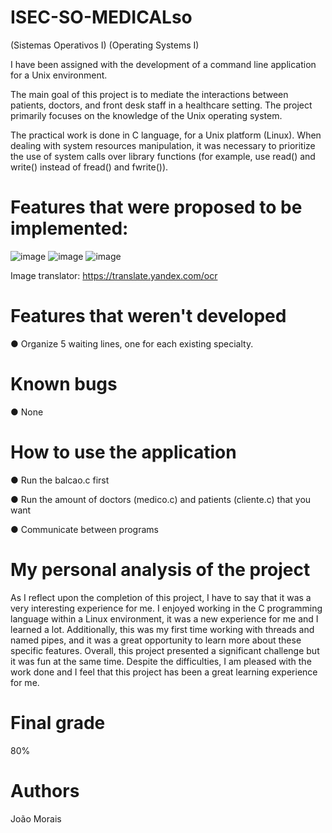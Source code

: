 # ISEC-SO-MEDICALso
(Sistemas Operativos I)
(Operating Systems I)

I have been assigned with the development of a command line application for a Unix environment. 

The main goal of this project is to mediate the interactions between patients, doctors, and front desk staff in a healthcare setting. The project primarily focuses on the knowledge of the Unix operating system.

The practical work is done in C language, for a Unix platform (Linux). When dealing with system resources manipulation, it was necessary to prioritize the use of system calls over library functions (for example, use read() and write() instead of fread() and fwrite()).




# Features that were proposed to be implemented:

![image](https://user-images.githubusercontent.com/72463113/211695148-0b4a3910-b352-46c9-8dbd-306a1a8dd4b4.png)
![image](https://user-images.githubusercontent.com/72463113/211695178-c51b8dd7-0477-4d59-a652-d25171ccfba1.png)
![image](https://user-images.githubusercontent.com/72463113/211695192-2aefabf6-1fd8-4ccc-a441-bd14f318f02c.png)


Image translator: https://translate.yandex.com/ocr




# Features that weren't developed 

● Organize 5 waiting lines, one for each existing specialty.




# Known bugs

● None




# How to use the application 

● Run the balcao.c first

● Run the amount of doctors (medico.c) and patients (cliente.c) that you want

● Communicate between programs




# My personal analysis of the project

As I reflect upon the completion of this project, I have to say that it was a very interesting experience for me. I enjoyed working in the C programming language within a Linux environment, it was a new experience for me and I learned a lot. Additionally, this was my first time working with threads and named pipes, and it was a great opportunity to learn more about these specific features. Overall, this project presented a significant challenge but it was fun at the same time. Despite the difficulties, I am pleased with the work done and I feel that this project has been a great learning experience for me.




# Final grade

80%




# Authors

João Morais
